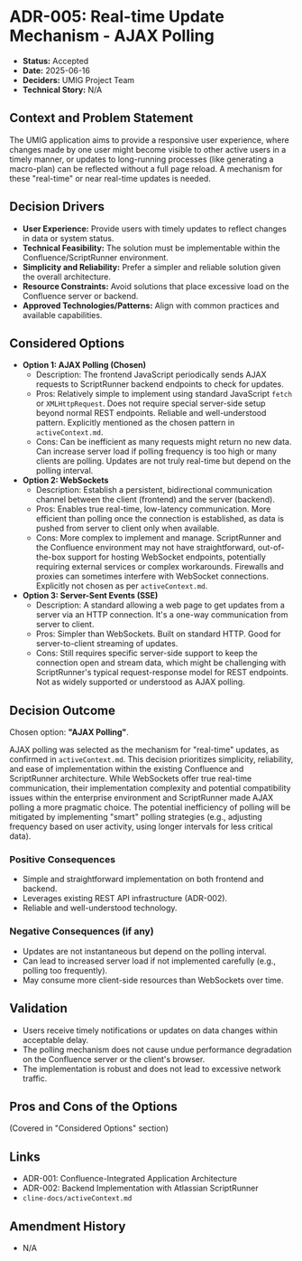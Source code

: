# ADR-005: Real-time Update Mechanism - AJAX Polling

- **Status:** Accepted
- **Date:** 2025-06-16
- **Deciders:** UMIG Project Team
- **Technical Story:** N/A

## Context and Problem Statement

The UMIG application aims to provide a responsive user experience, where changes made by one user might become visible to other active users in a timely manner, or updates to long-running processes (like generating a macro-plan) can be reflected without a full page reload. A mechanism for these "real-time" or near real-time updates is needed.

## Decision Drivers

- **User Experience:** Provide users with timely updates to reflect changes in data or system status.
- **Technical Feasibility:** The solution must be implementable within the Confluence/ScriptRunner environment.
- **Simplicity and Reliability:** Prefer a simpler and reliable solution given the overall architecture.
- **Resource Constraints:** Avoid solutions that place excessive load on the Confluence server or backend.
- **Approved Technologies/Patterns:** Align with common practices and available capabilities.

## Considered Options

- **Option 1: AJAX Polling (Chosen)**
  - Description: The frontend JavaScript periodically sends AJAX requests to ScriptRunner backend endpoints to check for updates.
  - Pros: Relatively simple to implement using standard JavaScript `fetch` or `XMLHttpRequest`. Does not require special server-side setup beyond normal REST endpoints. Reliable and well-understood pattern. Explicitly mentioned as the chosen pattern in `activeContext.md`.
  - Cons: Can be inefficient as many requests might return no new data. Can increase server load if polling frequency is too high or many clients are polling. Updates are not truly real-time but depend on the polling interval.
- **Option 2: WebSockets**
  - Description: Establish a persistent, bidirectional communication channel between the client (frontend) and the server (backend).
  - Pros: Enables true real-time, low-latency communication. More efficient than polling once the connection is established, as data is pushed from server to client only when available.
  - Cons: More complex to implement and manage. ScriptRunner and the Confluence environment may not have straightforward, out-of-the-box support for hosting WebSocket endpoints, potentially requiring external services or complex workarounds. Firewalls and proxies can sometimes interfere with WebSocket connections. Explicitly not chosen as per `activeContext.md`.
- **Option 3: Server-Sent Events (SSE)**
  - Description: A standard allowing a web page to get updates from a server via an HTTP connection. It's a one-way communication from server to client.
  - Pros: Simpler than WebSockets. Built on standard HTTP. Good for server-to-client streaming of updates.
  - Cons: Still requires specific server-side support to keep the connection open and stream data, which might be challenging with ScriptRunner's typical request-response model for REST endpoints. Not as widely supported or understood as AJAX polling.

## Decision Outcome

Chosen option: **"AJAX Polling"**.

AJAX polling was selected as the mechanism for "real-time" updates, as confirmed in `activeContext.md`. This decision prioritizes simplicity, reliability, and ease of implementation within the existing Confluence and ScriptRunner architecture. While WebSockets offer true real-time communication, their implementation complexity and potential compatibility issues within the enterprise environment and ScriptRunner made AJAX polling a more pragmatic choice. The potential inefficiency of polling will be mitigated by implementing "smart" polling strategies (e.g., adjusting frequency based on user activity, using longer intervals for less critical data).

### Positive Consequences

- Simple and straightforward implementation on both frontend and backend.
- Leverages existing REST API infrastructure (ADR-002).
- Reliable and well-understood technology.

### Negative Consequences (if any)

- Updates are not instantaneous but depend on the polling interval.
- Can lead to increased server load if not implemented carefully (e.g., polling too frequently).
- May consume more client-side resources than WebSockets over time.

## Validation

- Users receive timely notifications or updates on data changes within acceptable delay.
- The polling mechanism does not cause undue performance degradation on the Confluence server or the client's browser.
- The implementation is robust and does not lead to excessive network traffic.

## Pros and Cons of the Options

(Covered in "Considered Options" section)

## Links

- ADR-001: Confluence-Integrated Application Architecture
- ADR-002: Backend Implementation with Atlassian ScriptRunner
- `cline-docs/activeContext.md`

## Amendment History

- N/A
